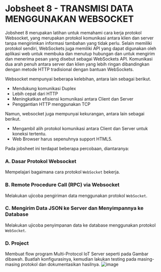 # Jobsheet 8 - TRANSMISI DATA MENGGUNAKAN WEBSOCKET
Jobsheet 8 merupakan latihan untuk memahami cara kerja protokol Websocket, yang merupakan protokol komunikasi antara klien dan server tanpa mengirimkan informasi tambahan yang tidak perlu. Selain memiliki protokol sendiri, WebSockets juga memiliki API yang dapat digunakan oleh aplikasi web untuk membuka dan menutup hubungan dan untuk mengirim dan menerima pesan yang disebut sebagai WebSockets API. Komunikasi dua arah penuh antara server dan klien yang lebih ringan dibandingkan dengan metode HTTP tradisional dengan bantuan WebSockets.

Websocket mempunyai beberapa kelebihan, antara lain sebagai berikut.
- Mendukung komunikasi Duplex
- Lebih cepat dari HTTP
- Meningkatkan efisiensi komunikasi antara Client dan Server
- Penggantian HTTP menggunakan TCP

Namun, websocket juga mempunyai kekurangan, antara lain sebagai berikut.
- Mengambil alih protokol komunikasi antara Client dan Server untuk koneksi tertentu.
- Web Browser harus sepenuhnya support HTML5.

Pada jobsheet ini terdapat beberapa percobaan, diantaranya:
### A. Dasar Protokol Websocket

Mempelajari bagaimana cara protokol `WebSocket` bekerja.
### B. Remote Procedure Call (RPC) via Websocket

Melakukan ujicoba pengiriman data menggunakan protokol `WebSocket`.
### C. Mengirim Data JSON ke Server dan Menyimpannya ke Database

Melakukan ujicoba penyimpanan data ke database menggunakan protokol `WebSocket`.
### D. Project

Membuat flow program Multi-Protocol IoT Server seperti pada Gambar dibawah. Buatlah konfigurasinya, kemudian lakukan testing pada masing-masing protokol dan dokumentasikan hasilnya.
![image](https://github.com/cakjung/Jobsheet-Embedded/assets/128274951/601ea8fa-dc93-4267-b261-d32c64ac7cef)

